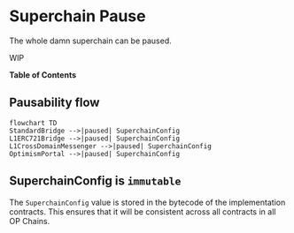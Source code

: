 # Superchain Pause

The whole damn superchain can be paused.

WIP

<!-- START doctoc generated TOC please keep comment here to allow auto update -->
<!-- DON'T EDIT THIS SECTION, INSTEAD RE-RUN doctoc TO UPDATE -->
**Table of Contents**

<!-- END doctoc generated TOC please keep comment here to allow auto update -->

## Pausability flow


```mermaid
flowchart TD
StandardBridge -->|paused| SuperchainConfig
L1ERC721Bridge -->|paused| SuperchainConfig
L1CrossDomainMessenger -->|paused| SuperchainConfig
OptimismPortal -->|paused| SuperchainConfig
```

## SuperchainConfig is `immutable`

The `SuperchainConfig` value is stored in the bytecode of the implementation contracts. This ensures
that it will be consistent across all contracts in all OP Chains.
